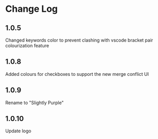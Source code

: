 # Change Log

## 1.0.5

Changed keywords color to prevent clashing with vscode bracket pair
colourization feature

## 1.0.8

Added colours for checkboxes to support the new merge conflict UI

## 1.0.9

Rename to "Slightly Purple"

## 1.0.10

Update logo
